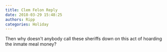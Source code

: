 ```yaml
---
title: Clem Felon Reply
date: 2018-03-29 15:48:25
authors: Ripp
categories: Holiday
---
```


 Then why doesn't anybody call these sheriffs down on this act of hoarding the inmate meal money?